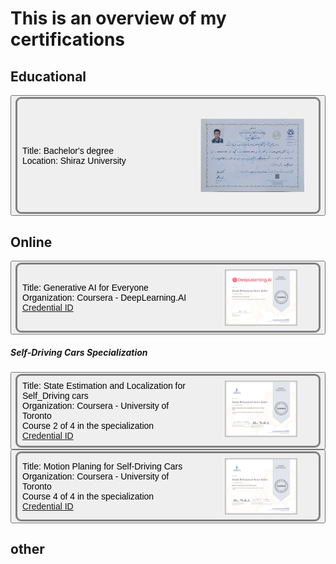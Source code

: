 # This is an overview of my certifications

## Educational

<button type="button" onclick="location.href='education/bsc_cer/'">
<div style="display:flex;gap:10%;border-style:solid;border-radius:9px;border-color:gray;padding:8px;">

<div style="text-align:left;margin: auto 0;margin-right:auto;font-size:14px">
Title: Bachelor's degree<br>
Location: Shiraz University<br>

</div>

<div style="max-width:25%;margin-right: 40px;">
<img src="./images/p1.jpg" style="transform: rotate(-90deg);display:block;" alt="BSc Degree">
</div>

</div>
</button>

## Online

<button type="button" onclick="location.href='online/genai_coursera'">
<div style="display:flex;gap:10%;border-style:solid;border-radius:9px;border-color:gray;padding:8px;">
<div style="text-align:left;margin: auto 0;margin-right:auto;font-size:14px;">
Title: Generative AI for Everyone<br>
Organization: Coursera - DeepLearning.AI<br>
<a href="https://coursera.org/share/01490df08119f375dd03b0ca3970003c" target="_blank"> Credential ID</a>
</div>
<div style="max-width:25%;margin-right: 26px;">
<img src="./images/genai_coursera.jpg" style="display:block;" alt="BSc Degree">
</div>
</div>
</button>

##### Self-Driving Cars Specialization

<button type="button" onclick="location.href='online/es_loc_coursera/'">
<div style="display:flex;gap:10%;border-style:solid;border-radius:9px;border-color:gray;padding:8px;">
<div style="text-align:left;margin: auto 0;margin-right:auto;font-size:14px;">
Title: State Estimation and Localization for Self_Driving cars<br>
Organization: Coursera - University of Toronto<br>
Course 2 of 4 in the specialization<br>
<a href="https://coursera.org/share/8960e9fa5a45690776cdbcad6a56b841"> Credential ID</a>
</div>
<div style="max-width:25%;margin-right: 26px;">
<img src="./images/se_coursera.jpg" style="display:block;" alt="BSc Degree">
</div>
</div>
</button>

<button type="button" onclick="location.href='online/mp_coursera/'">
<div style="display:flex;gap:10%;border-style:solid;border-radius:9px;border-color:gray;padding:8px;">
<div style="text-align:left;margin: auto 0;margin-right:auto;font-size:14px;">
Title: Motion Planing for Self-Driving Cars<br>
Organization: Coursera - University of Toronto<br>
Course 4 of 4 in the specialization<br>
<a href="https://coursera.org/share/fae0716e86fb2613b04dafcc26a9711d "> Credential ID</a>
</div>
<div style="max-width:25%;margin-right: 26px;">
<img src="./images/mp_coursera.jpg" style="display:block;" alt="BSc Degree">
</div>
</div>
</button>
<!-- mp -->

## other
